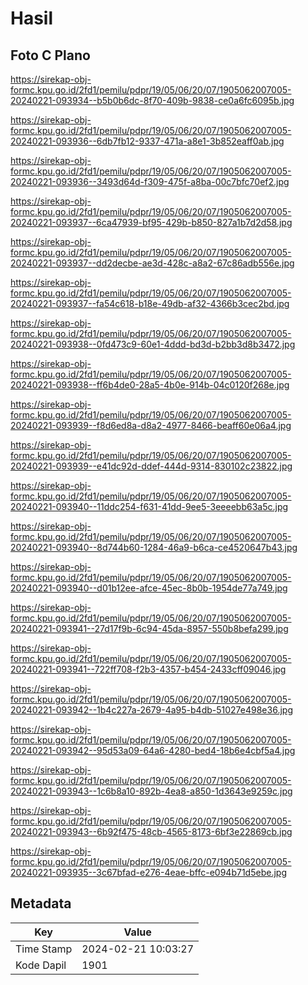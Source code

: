 # Hasil

## Foto C Plano

https://sirekap-obj-formc.kpu.go.id/2fd1/pemilu/pdpr/19/05/06/20/07/1905062007005-20240221-093934--b5b0b6dc-8f70-409b-9838-ce0a6fc6095b.jpg

https://sirekap-obj-formc.kpu.go.id/2fd1/pemilu/pdpr/19/05/06/20/07/1905062007005-20240221-093936--6db7fb12-9337-471a-a8e1-3b852eaff0ab.jpg

https://sirekap-obj-formc.kpu.go.id/2fd1/pemilu/pdpr/19/05/06/20/07/1905062007005-20240221-093936--3493d64d-f309-475f-a8ba-00c7bfc70ef2.jpg

https://sirekap-obj-formc.kpu.go.id/2fd1/pemilu/pdpr/19/05/06/20/07/1905062007005-20240221-093937--6ca47939-bf95-429b-b850-827a1b7d2d58.jpg

https://sirekap-obj-formc.kpu.go.id/2fd1/pemilu/pdpr/19/05/06/20/07/1905062007005-20240221-093937--dd2decbe-ae3d-428c-a8a2-67c86adb556e.jpg

https://sirekap-obj-formc.kpu.go.id/2fd1/pemilu/pdpr/19/05/06/20/07/1905062007005-20240221-093937--fa54c618-b18e-49db-af32-4366b3cec2bd.jpg

https://sirekap-obj-formc.kpu.go.id/2fd1/pemilu/pdpr/19/05/06/20/07/1905062007005-20240221-093938--0fd473c9-60e1-4ddd-bd3d-b2bb3d8b3472.jpg

https://sirekap-obj-formc.kpu.go.id/2fd1/pemilu/pdpr/19/05/06/20/07/1905062007005-20240221-093938--ff6b4de0-28a5-4b0e-914b-04c0120f268e.jpg

https://sirekap-obj-formc.kpu.go.id/2fd1/pemilu/pdpr/19/05/06/20/07/1905062007005-20240221-093939--f8d6ed8a-d8a2-4977-8466-beaff60e06a4.jpg

https://sirekap-obj-formc.kpu.go.id/2fd1/pemilu/pdpr/19/05/06/20/07/1905062007005-20240221-093939--e41dc92d-ddef-444d-9314-830102c23822.jpg

https://sirekap-obj-formc.kpu.go.id/2fd1/pemilu/pdpr/19/05/06/20/07/1905062007005-20240221-093940--11ddc254-f631-41dd-9ee5-3eeeebb63a5c.jpg

https://sirekap-obj-formc.kpu.go.id/2fd1/pemilu/pdpr/19/05/06/20/07/1905062007005-20240221-093940--8d744b60-1284-46a9-b6ca-ce4520647b43.jpg

https://sirekap-obj-formc.kpu.go.id/2fd1/pemilu/pdpr/19/05/06/20/07/1905062007005-20240221-093940--d01b12ee-afce-45ec-8b0b-1954de77a749.jpg

https://sirekap-obj-formc.kpu.go.id/2fd1/pemilu/pdpr/19/05/06/20/07/1905062007005-20240221-093941--27d17f9b-6c94-45da-8957-550b8befa299.jpg

https://sirekap-obj-formc.kpu.go.id/2fd1/pemilu/pdpr/19/05/06/20/07/1905062007005-20240221-093941--722ff708-f2b3-4357-b454-2433cff09046.jpg

https://sirekap-obj-formc.kpu.go.id/2fd1/pemilu/pdpr/19/05/06/20/07/1905062007005-20240221-093942--1b4c227a-2679-4a95-b4db-51027e498e36.jpg

https://sirekap-obj-formc.kpu.go.id/2fd1/pemilu/pdpr/19/05/06/20/07/1905062007005-20240221-093942--95d53a09-64a6-4280-bed4-18b6e4cbf5a4.jpg

https://sirekap-obj-formc.kpu.go.id/2fd1/pemilu/pdpr/19/05/06/20/07/1905062007005-20240221-093943--1c6b8a10-892b-4ea8-a850-1d3643e9259c.jpg

https://sirekap-obj-formc.kpu.go.id/2fd1/pemilu/pdpr/19/05/06/20/07/1905062007005-20240221-093943--6b92f475-48cb-4565-8173-6bf3e22869cb.jpg

https://sirekap-obj-formc.kpu.go.id/2fd1/pemilu/pdpr/19/05/06/20/07/1905062007005-20240221-093935--3c67bfad-e276-4eae-bffc-e094b71d5ebe.jpg


## Metadata

| Key        | Value               |
| ---------- | ------------------- |
| Time Stamp | 2024-02-21 10:03:27 |
| Kode Dapil | 1901                |



